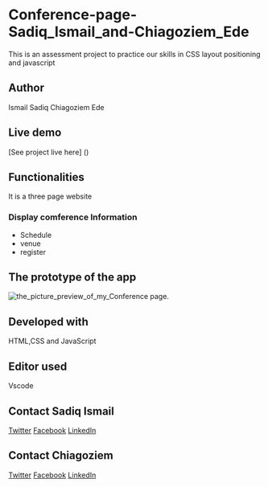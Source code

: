 # Conference-page-Sadiq_Ismail_and-Chiagoziem_Ede
This is an assessment project to practice our skills in CSS layout positioning and javascript


## Author 
Ismail Sadiq
Chiagoziem Ede
## Live demo
[See project live here] ()

## Functionalities
It is a three page website

### Display comference Information
  * Schedule 
  * venue
  * register

## The prototype of the app
![the_picture_preview_of_my_Conference page.](cal.png "This is the Conference page prototype.")

## Developed with
HTML,CSS and JavaScript
## Editor used
Vscode
## Contact Sadiq Ismail
[Twitter](https://twitter.com/sadeeq_ismaela)
[Facebook](https://www.facebook.com/abubakarsadiq.ismail.10/)
[LinkedIn](https://www.linkedin.com/in/sadiq-ismail-95a525183/?lipi=urn%3Ali%3Apage%3Ad_flagship3_feed%3Baf9%2BNdbrSDGsz5WK0HeMzg%3D%3D)
## Contact Chiagoziem
[Twitter](https://twitter.com/elotachukwu)
[Facebook](https://web.facebook.com/chiagoziem.ede/)
[LinkedIn](https://www.linkedin.com/in/chiagoziem-ede-5152a4175/)